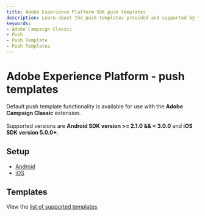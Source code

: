 ```yaml
---
title: Adobe Experience Platform SDK push templates
description: Learn about the push templates provided and supported by the Adobe Campaign Classic Mobile SDK extension.
keywords:
- Adobe Campaign Classic
- Push
- Push Template
- Push Templates
---
```


# Adobe Experience Platform - push templates

<InlineAlert variant="info" slots="text"/>

Default push template functionality is available for use with the **Adobe Campaign Classic** extension. <br /><br />Supported versions are **Android SDK version >= 2.1.0 && < 3.0.0** and **iOS SDK version 5.0.0+**.

## Setup

* [Android](./android/)
* [iOS](./ios/)

## Templates

View the [list of supported templates](./templates/).
